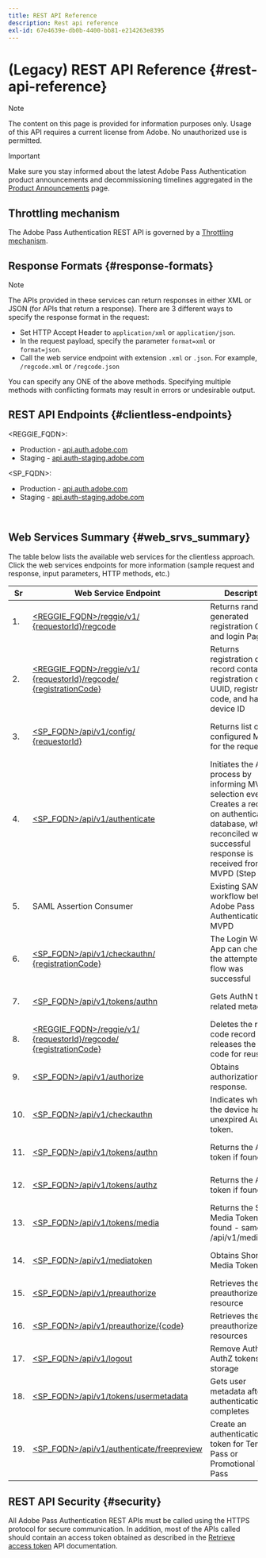 ```yaml
---
title: REST API Reference
description: Rest api reference
exl-id: 67e4639e-db0b-4400-bb81-e214263e8395
---
```

# (Legacy) REST API Reference {#rest-api-reference}

>[!NOTE]
>
>The content on this page is provided for information purposes only. Usage of this API requires a current license from Adobe. No unauthorized use is permitted.

>[!IMPORTANT]
>
> Make sure you stay informed about the latest Adobe Pass Authentication product announcements and decommissioning timelines aggregated in the [Product Announcements](/help/authentication/product-announcements.md) page.

## Throttling mechanism

The Adobe Pass Authentication REST API is governed by a [Throttling mechanism](/help/authentication/integration-guide-programmers/throttling-mechanism.md).

## Response Formats {#response-formats}


>[!NOTE] 
>
> The APIs provided in these services can return responses in either XML or JSON (for APIs that return a response). There are 3 different ways to specify the response format in the request:
>
>* Set HTTP Accept Header to `application/xml` or `application/json`.
>* In the request payload, specify the parameter `format=xml` or `format=json`.
>* Call the web service endpoint with extension `.xml` or `.json`. For example, `/regcode.xml` or `/regcode.json`
>
>You can specify any ONE of the above methods. Specifying multiple methods with conflicting formats may result in errors or undesirable output.

## REST API Endpoints {#clientless-endpoints}

<REGGIE_FQDN>:

* Production - [api.auth.adobe.com](http://api.auth.adobe.com/)
* Staging - [api.auth-staging.adobe.com](http://api.auth-staging.adobe.com/)

<SP_FQDN>:

* Production - [api.auth.adobe.com](http://api.auth.adobe.com/)
* Staging - [api.auth-staging.adobe.com](http://api.auth-staging.adobe.com/)

</br>


## Web Services Summary {#web_srvs_summary}

The table below lists the available web services for the clientless approach. Click the web services endpoints for more information (sample request and response, input parameters, HTTP methods, etc.)

  
| Sr  | Web Service Endpoint                                                                                                                                                                             | Description                                                                                                                                                                                | <!--[Diag.  </br>Ref](http://tve.helpdocsonline.com/api-reference-v2-test#illustration)-->. | Hosted At                                                 | Called By                   |
|-----|--------------------------------------------------------------------------------------------------------------------------------------------------------------------------------------------------|--------------------------------------------------------------------------------------------------------------------------------------------------------------------------------------------|---------------------------------------------------------------------------------------------|-----------------------------------------------------------|-----------------------------|
| 1.  | [<REGGIE_FQDN>/reggie/v1/  </br>  {requestorId}/regcode](/help/authentication/integration-guide-programmers/legacy/rest-api-v1/apis/registration-code-request.md)                              | Returns randomly generated registration Code and login Page URI                                                                                                                            | 2                                                                                           | Adobe  </br>Reg Code Service                              | Smart Device                |
| 2.  | [<REGGIE_FQDN>/reggie/v1/  </br>  {requestorId}/regcode/  </br>  {registrationCode}](/help/authentication/integration-guide-programmers/legacy/rest-api-v1/apis/return-registration-record.md) | Returns registration code record containing registration code UUID, registration code, and hashed device ID                                                                                | 8                                                                                           | Adobe  </br>Reg Code Service                              | Adobe Pass Authentication   |
| 3.  | [<SP_FQDN>/api/v1/config/  </br>  {requestorId}](/help/authentication/integration-guide-programmers/legacy/rest-api-v1/apis/provide-mvpd-list.md)                                              | Returns list of configured MVPDs for the requestor                                                                                                                                         | 5                                                                                           | Adobe  </br>Adobe Pass  </br>authentication  </br>Service | Login  </br>Web  </br>App   |
| 4.  | [<SP_FQDN>/api/v1/authenticate](/help/authentication/integration-guide-programmers/legacy/rest-api-v1/apis/initiate-authentication.md)                                                         | Initiates the AuthN process by informing MVPD selection event. Creates a record on authentication database, which is reconciled when a successful response is received from MVPD (Step 13) | 7                                                                                           | Adobe  </br>Adobe Pass  </br>authentication  </br>Service | Login  </br>Web  </br>App   |
| 5.  | SAML Assertion Consumer                                                                                                                                                                          | Existing SAML workflow between Adobe Pass Authentication and MVPD                                                                                                                          | 13                                                                                          | Adobe Pass  </br>authentication  </br>Service             | Adobe Pass Authentication   |
| 6.  | [<SP_FQDN>/api/v1/checkauthn/  </br>  {registrationCode}](/help/authentication/integration-guide-programmers/legacy/rest-api-v1/apis/check-authentication-flow-by-second-screen-web-app.md)    | The Login Web App can check if the attempted login flow was successful                                                                                                                     |                                                                                             | Adobe Pass  </br>authentication   </br>Service            | Login   </br>Web   </br>App |
| 7.  | [<SP_FQDN>/api/v1/tokens/authn](/help/authentication/integration-guide-programmers/legacy/rest-api-v1/apis/retrieve-authentication-token.md)                                                   | Gets AuthN token related metadata                                                                                                                                                          | 15                                                                                          | Adobe Pass  </br>authentication  </br>Service             | Smart Device                |
| 8.  | [<REGGIE_FQDN>/reggie/v1/  </br>  {requestorId}/regcode/  </br>  {registrationCode}](/help/authentication/integration-guide-programmers/legacy/rest-api-v1/apis/delete-registration-record.md)      | Deletes the reg code record and releases the reg code for reuse                                                                                                                            | 16                                                                                          | Adobe  </br>Reg Code Service                              | Adobe Pass Authentication   |
| 9.  | [<SP_FQDN>/api/v1/authorize](/help/authentication/integration-guide-programmers/legacy/rest-api-v1/apis/initiate-authorization.md)                                                             | Obtains authorization response.                                                                                                                                                            | 17                                                                                          | Adobe Pass  </br>authentication  </br>Service             | Smart Device                |
| 10. | [<SP_FQDN>/api/v1/checkauthn](/help/authentication/integration-guide-programmers/legacy/rest-api-v1/apis/check-authentication-token.md)                                                        | Indicates whether the device has an unexpired AuthN token.                                                                                                                                 |                                                                                             | Adobe Pass  </br>authentication  </br>Service             | Smart Device                |
| 11. | [<SP_FQDN>/api/v1/tokens/authn](/help/authentication/integration-guide-programmers/legacy/rest-api-v1/apis/retrieve-authentication-token.md)                                                   | Returns the AuthN token if found.                                                                                                                                                          |                                                                                             | Adobe Pass  </br>authentication  </br>Service             | Smart Device                |
| 12. | [<SP_FQDN>/api/v1/tokens/authz](/help/authentication/integration-guide-programmers/legacy/rest-api-v1/apis/retrieve-authorization-token.md)                                                    | Returns the AuthZ token if found.                                                                                                                                                          |                                                                                             | Adobe Pass  </br>authentication  </br>Service             | Smart Device                |
| 13. | [<SP_FQDN>/api/v1/tokens/media](/help/authentication/integration-guide-programmers/legacy/rest-api-v1/apis/obtain-short-media-token.md  )                                                       | Returns the Short Media Token if found - same as /api/v1/mediatoken                                                                                                                        |                                                                                             | Adobe Pass  </br>authentication  </br>Service             | Smart Device                |
| 14. | [<SP_FQDN>/api/v1/mediatoken](/help/authentication/integration-guide-programmers/legacy/rest-api-v1/apis/obtain-short-media-token.md)                                                          | Obtains Short Media Token                                                                                                                                                                  |                                                                                             | Adobe Pass  </br>authentication  </br>Service             | Smart Device                |
| 15. | [<SP_FQDN>/api/v1/preauthorize](/help/authentication/integration-guide-programmers/legacy/rest-api-v1/apis/retrieve-list-of-preauthorized-resources.md)                                        | Retrieves the list of preauthorized resource                                                                                                                                               |                                                                                             | Adobe Pass  </br>authentication  </br>Service             | Smart Device                |
| 16. | [<SP_FQDN>/api/v1/preauthorize/{code}](/help/authentication/integration-guide-programmers/legacy/rest-api-v1/apis/retrieve-list-of-preauthorized-resources-by-second-screen-web-app.md)        | Retrieves the list of preauthorized resources                                                                                                                                              |                                                                                             | Adobe Pass  </br>authentication  </br>Service             | Login Web App               |
| 17. | [<SP_FQDN>/api/v1/logout](/help/authentication/integration-guide-programmers/legacy/rest-api-v1/apis/initiate-logout.md)                                                                       | Remove AuthN and AuthZ tokens from storage                                                                                                                                                 |                                                                                             | Adobe Pass  </br>authentication   </br>Service            | Smart Device                |
| 18. | [<SP_FQDN>/api/v1/tokens/usermetadata](/help/authentication/integration-guide-programmers/legacy/rest-api-v1/apis/user-metadata.md)                                                            | Gets user metadata after authentication flow completes                                                                                                                                     | N/A                                                                                         | N/A                                                       | Smart Device                |
| 19. | [<SP_FQDN>/api/v1/authenticate/freepreview](/help/authentication/integration-guide-programmers/legacy/rest-api-v1/apis/free-preview-for-temp-pass-and-promotional-temp-pass.md)                | Create an authentication token for Temp Pass or Promotional Temp Pass                                                                                                                      | N/A                                                                                         | Adobe Pass  </br>authentication  </br>Service             | Smart Device                |


## REST API Security {#security}

All Adobe Pass Authentication REST APIs must be called using the HTTPS protocol for secure communication. In addition, most of the APIs called should contain an access token obtained as described in the [Retrieve access token](../../rest-apis/rest-api-dcr/apis/dynamic-client-registration-apis-retrieve-access-token.md) API documentation.
